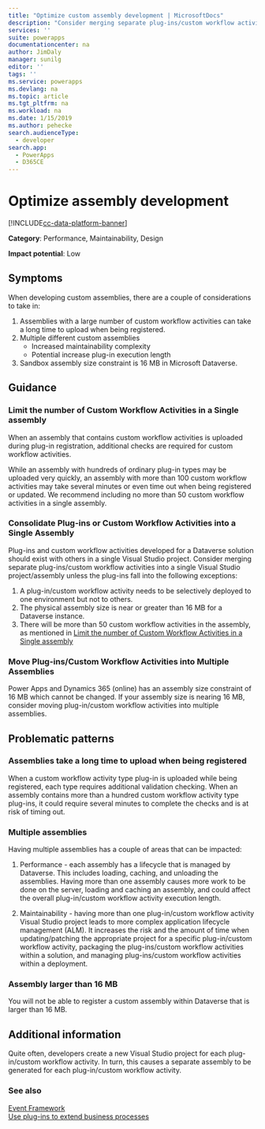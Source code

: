 ```yaml
---
title: "Optimize custom assembly development | MicrosoftDocs"
description: "Consider merging separate plug-ins/custom workflow activities into a single custom assembly to improve performance and maintainability and move plug-ins/custom workflow activities into multiple custom assemblies if an assembly size is near the sandbox assembly size constraints."
services: ''
suite: powerapps
documentationcenter: na
author: JimDaly
manager: sunilg
editor: ''
tags: ''
ms.service: powerapps
ms.devlang: na
ms.topic: article
ms.tgt_pltfrm: na
ms.workload: na
ms.date: 1/15/2019
ms.author: pehecke
search.audienceType: 
  - developer
search.app: 
  - PowerApps
  - D365CE
---
```

# Optimize assembly development

[!INCLUDE[cc-data-platform-banner](../../../../includes/cc-data-platform-banner.md)]

**Category**: Performance, Maintainability, Design

**Impact potential**: Low

<a name='symptoms'></a>

## Symptoms

When developing custom assemblies, there are a couple of considerations to take in:

1. Assemblies with a large number of custom workflow activities can take a long time to upload when being registered.
1. Multiple different custom assemblies
    - Increased maintainability complexity
    - Potential increase plug-in execution length
1. Sandbox assembly size constraint is 16 MB in Microsoft Dataverse.


<a name='guidance'></a>

## Guidance

### Limit the number of Custom Workflow Activities in a Single assembly

When an assembly that contains custom workflow activities is uploaded during plug-in registration, additional checks are required for custom workflow activities.

While an assembly with hundreds of ordinary plug-in types may be uploaded very quickly, an assembly with more than 100 custom workflow activities may take several minutes or even time out when being registered or updated. We recommend including no more than 50 custom workflow activities in a single assembly.

### Consolidate Plug-ins or Custom Workflow Activities into a Single Assembly

Plug-ins and custom workflow activities developed for a Dataverse solution should exist with others in a single Visual Studio project. Consider merging separate plug-ins/custom workflow activities into a single Visual Studio project/assembly unless the plug-ins fall into the following exceptions:

1. A plug-in/custom workflow activity needs to be selectively deployed to one environment but not to others.
1. The physical assembly size is near or greater than 16 MB for a Dataverse instance.
1. There will be more than 50 custom workflow activities in the assembly, as mentioned in [Limit the number of Custom Workflow Activities in a Single assembly](#limit-the-number-of-custom-workflow-activities-in-a-single-assembly)


### Move Plug-ins/Custom Workflow Activities into Multiple Assemblies

Power Apps and Dynamics 365 (online) has an assembly size constraint of 16 MB which cannot be changed. If your assembly size is nearing 16 MB, consider moving plug-in/custom workflow activities into multiple assemblies.

<a name='problem'></a>

## Problematic patterns

### Assemblies take a long time to upload when being registered

When a custom workflow activity type plug-in is uploaded while being registered, each type requires additional validation checking. When an assembly contains more than a hundred custom workflow activity type plug-ins, it could require several minutes to complete the checks and is at risk of timing out.

### Multiple assemblies

Having multiple assemblies has a couple of areas that can be impacted:

1. Performance - each assembly has a lifecycle that is managed by Dataverse.  This includes loading, caching, and unloading the assemblies.  Having more than one assembly causes more work to be done on the server, loading and caching an assembly, and could affect the overall plug-in/custom workflow activity execution length.

2. Maintainability - having more than one plug-in/custom workflow activity Visual Studio project leads to more complex application lifecycle management (ALM). It increases the risk and the amount of time when updating/patching the appropriate project for a specific plug-in/custom workflow activity, packaging the plug-ins/custom workflow activities within a solution, and managing plug-ins/custom workflow activities within a deployment.

### Assembly larger than 16 MB
You will not be able to register a custom assembly within Dataverse that is larger than 16 MB.

<a name='additional'></a>

## Additional information

Quite often, developers create a new Visual Studio project for each plug-in/custom workflow activity.  In turn, this causes a separate assembly to be generated for each plug-in/custom workflow activity.

<a name='seealso'></a>

### See also

[Event Framework](../../event-framework.md)<br />
[Use plug-ins to extend business processes](../../plug-ins.md)<br />
